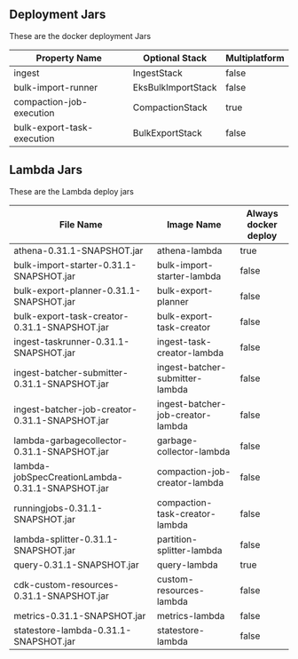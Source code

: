 ## Deployment Jars

These are the docker deployment Jars

| Property Name              | Optional Stack     | Multiplatform |
|----------------------------|--------------------|---------------|
| ingest                     | IngestStack        | false         |
| bulk-import-runner         | EksBulkImportStack | false         |
| compaction-job-execution   | CompactionStack    | true          |
| bulk-export-task-execution | BulkExportStack    | false         |
## Lambda Jars

These are the Lambda deploy jars

| File Name                                        | Image Name                        | Always docker deploy |
|--------------------------------------------------|-----------------------------------|----------------------|
| athena-0.31.1-SNAPSHOT.jar                       | athena-lambda                     | true                 |
| bulk-import-starter-0.31.1-SNAPSHOT.jar          | bulk-import-starter-lambda        | false                |
| bulk-export-planner-0.31.1-SNAPSHOT.jar          | bulk-export-planner               | false                |
| bulk-export-task-creator-0.31.1-SNAPSHOT.jar     | bulk-export-task-creator          | false                |
| ingest-taskrunner-0.31.1-SNAPSHOT.jar            | ingest-task-creator-lambda        | false                |
| ingest-batcher-submitter-0.31.1-SNAPSHOT.jar     | ingest-batcher-submitter-lambda   | false                |
| ingest-batcher-job-creator-0.31.1-SNAPSHOT.jar   | ingest-batcher-job-creator-lambda | false                |
| lambda-garbagecollector-0.31.1-SNAPSHOT.jar      | garbage-collector-lambda          | false                |
| lambda-jobSpecCreationLambda-0.31.1-SNAPSHOT.jar | compaction-job-creator-lambda     | false                |
| runningjobs-0.31.1-SNAPSHOT.jar                  | compaction-task-creator-lambda    | false                |
| lambda-splitter-0.31.1-SNAPSHOT.jar              | partition-splitter-lambda         | false                |
| query-0.31.1-SNAPSHOT.jar                        | query-lambda                      | true                 |
| cdk-custom-resources-0.31.1-SNAPSHOT.jar         | custom-resources-lambda           | false                |
| metrics-0.31.1-SNAPSHOT.jar                      | metrics-lambda                    | false                |
| statestore-lambda-0.31.1-SNAPSHOT.jar            | statestore-lambda                 | false                |
